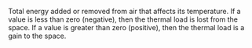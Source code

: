﻿Total energy added or removed from air that affects its temperature.  If a value is less than zero (negative), then the thermal load is lost from the space. If a value is greater than zero (positive), then the thermal load is a gain to the space.

